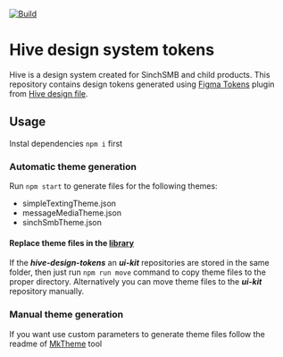 [![Build](https://github.com/imasalygin/hive-design-tokens/actions/workflows/build.yml/badge.svg?branch=main)](https://github.com/imasalygin/hive-design-tokens/actions/workflows/build.yml)

# Hive design system tokens

Hive is a design system created for SinchSMB and child products. This repository contains design tokens generated using [Figma Tokens](https://docs.tokens.studio) plugin from [Hive design file](https://www.figma.com/file/ba5gOeZ2Bb2EPFF0gAlDM5/%F0%9F%90%9D-Hive).

## Usage

Instal dependencies `npm i` first

### Automatic theme generation

Run `npm start` to generate files for the following themes:

- simpleTextingTheme.json
- messageMediaTheme.json
- sinchSmbTheme.json

#### Replace theme files in the [library](https://bitbucket.org/simpletexting/ui-kit)

If the **_hive-design-tokens_** an **_ui-kit_** repositories are stored in the same folder, then just run `npm run move` command to copy theme files to the proper directory. Alternatively you can move theme files to the **_ui-kit_** repository manually.

### Manual theme generation

If you want use custom parameters to generate theme files follow the readme of [MkTheme](https://www.npmjs.com/package/@sinchsmb/mktheme) tool
